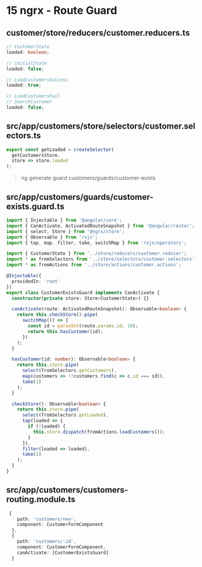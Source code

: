 # 15 ngrx - Route Guard

## customer/store/reducers/customer.reducers.ts

```ts
// CustomerState
loaded: boolean;

// initialState
loaded: false;

// LoadCustomersSuccess
loaded: true;

// LoadCustomersFail
// SearchCustomer
loaded: false;
```

## src/app/customers/store/selectors/customer.selectors.ts

```ts
export const getLoaded = createSelector(
  getCustomersStore,
  store => store.loaded
);
```

> ng generate guard customers/guards/customer-exists

## src/app/customers/guards/customer-exists.guard.ts

```ts
import { Injectable } from '@angular/core';
import { CanActivate, ActivatedRouteSnapshot } from '@angular/router';
import { select, Store } from '@ngrx/store';
import { Observable } from 'rxjs';
import { tap, map, filter, take, switchMap } from 'rxjs/operators';

import { CustomerState } from '../store/reducers/customer.reducer';
import * as fromSelectors from '../store/selectors/customer.selectors';
import * as fromActions from '../store/actions/customer.actions';

@Injectable({
  providedIn: 'root'
})
export class CustomerExistsGuard implements CanActivate {
  constructor(private store: Store<CustomerState>) {}

  canActivate(route: ActivatedRouteSnapshot): Observable<boolean> {
    return this.checkStore().pipe(
      switchMap(() => {
        const id = parseInt(route.params.id, 10);
        return this.hasCustomer(id);
      })
    );
  }

  hasCustomer(id: number): Observable<boolean> {
    return this.store.pipe(
      select(fromSelectors.getCustomers),
      map(customers => !!customers.find(c => c.id === id)),
      take(1)
    );
  }

  checkStore(): Observable<boolean> {
    return this.store.pipe(
      select(fromSelectors.getLoaded),
      tap(loaded => {
        if (!loaded) {
          this.store.dispatch(fromActions.loadCustomers());
        }
      }),
      filter(loaded => loaded),
      take(1)
    );
  }
}
```

## src/app/customers/customers-routing.module.ts

```ts
 {
    path: 'customers/new',
    component: CustomerFormComponent
  },
  {
    path: 'customers/:id',
    component: CustomerFormComponent,
    canActivate: [CustomerExistsGuard]
  }
```
